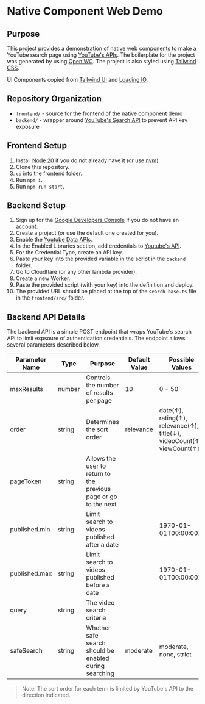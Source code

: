 # Native Component Web Demo

## Purpose

This project provides a demonstration of native web components to make
a YouTube search page using [YouTube's APIs](https://developers.google.com/youtube/v3/docs/).
The boilerplate for the project was generated by using [Open WC](https://open-wc.org/).
The project is also styled using [Tailwind CSS](https://tailwindcss.com/).

UI Components copied from [Tailwind UI](https://tailwindui.com/) and [Loading IO](https://loading.io/css/).

## Repository Organization

* `frontend/` - source for the frontend of the native component demo
* `backend/` - wrapper around [YouTube's Search API](https://developers.google.com/youtube/v3/docs/search/) to prevent API key exposure

## Frontend Setup

1. Install [Node 20](https://nodejs.org/en) if you do not already have it (or use [nvm](https://github.com/nvm-sh/nvm)).
1. Clone this repository.
1. `cd` into the frontend folder.
1. Run `npm i`.
1. Run `npm run start`.

## Backend Setup

1. Sign up for the [Google Developers Console](https://console.developers.google.com/) if you do not have an account.
1. Create a project (or use the default one created for you).
1. Enable the [Youtube Data APIs](https://console.cloud.google.com/apis/library/youtube.googleapis.com).
1. In the Enabled Libraries section, add credentials to [Youtube's API](https://console.cloud.google.com/apis/api/youtube.googleapis.com/metrics).
1. For the Credential Type, create an API key.
1. Paste your key into the provided variable in the script in the `backend` folder.
1. Go to Cloudflare (or any other lambda provider).
1. Create a new Worker.
1. Paste the provided script (with your key) into the definition and deploy.
1. The provided URL should be placed at the top of the `search-base.ts` file in the `frontend/src/` folder.

## Backend API Details

The backend API is a simple POST endpoint that wraps YouTube's search API to limit expsoure of
authentication credentials.  The endpoint allows several parameters described below.

| Parameter Name | Type    | Purpose                                                          | Default Value | Possible Values                                                                 |
| -------------- | ------ | ---------------------------------------------------------------- | ------------- | ------------------------------------------------------------------------- |
| maxResults     | number | Controls the number of results per page                          | 10            | 0 - 50                                                                          |
| order          | string | Determines the sort order                                        | relevance     | date(↑), rating(↑), relevance(↑), title(↓), videoCount(↑), viewCount(↑) |
| pageToken      | string | Allows the user to return to the previous page or go to the next |               |                                                                                 |
| published.min  | string | Limit search to videos published after a date                    |               | 1970-01-01T00:00:00Z                                                            |
| published.max  | string | Limit search to videos published before a date                   |               | 1970-01-01T00:00:00Z                                                            |
| query          | string | The video search criteria                                        |               |                                                                                 |
| safeSearch     | string | Whether safe search should be enabled during searching           | moderate      | moderate, none, strict                                                          |

> Note: The sort order for each term is limited by YouTube's API to the direction indicated.
